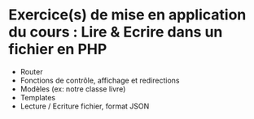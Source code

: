 # Exercice(s) de mise en application du cours : Lire & Ecrire dans un fichier en PHP

- Router
- Fonctions de contrôle, affichage et redirections
- Modèles (ex: notre classe livre)
- Templates
- Lecture / Ecriture fichier, format JSON